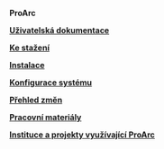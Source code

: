 **ProArc**

**[Uživatelská dokumentace](Manual.md)**

**[Ke stažení](Downloads.md)**

**[Instalace](Instalace.md)**

**[Konfigurace systému](Konfigurace.md)**

**[Přehled změn](ChangeLog.md)**

**[Pracovní materiály](PracovniMaterialy.md)**

**[Instituce a projekty využívající ProArc](Instituce.md)**

